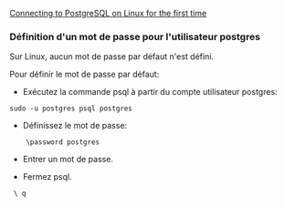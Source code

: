 [Connecting to PostgreSQL on Linux for the first time](https://docs.boundlessgeo.com/suite/1.1.1/dataadmin/pgGettingStarted/firstconnect.html)

 
 ### Définition d'un mot de passe pour l'utilisateur postgres

Sur Linux, aucun mot de passe par défaut n'est défini.

Pour définir le mot de passe par défaut:
- Exécutez la commande psql à partir du compte utilisateur postgres:

```
sudo -u postgres psql postgres
```

- Définissez le mot de passe:
    
```
    \password postgres
```
 - Entrer un mot de passe.

 - Fermez psql.

```
 \ q
```
